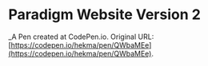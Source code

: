 # Paradigm Website Version 2
 _A Pen created at CodePen.io. Original URL: [https://codepen.io/hekma/pen/QWbaMEe](https://codepen.io/hekma/pen/QWbaMEe).

 